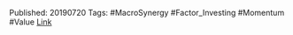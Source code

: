 
Published: 20190720
Tags: #MacroSynergy #Factor_Investing #Momentum #Value 
[Link](obsidian://open?vault=Akul's%20Notebook&file=Library%2Fjournals%2Cmagazines%2FMacroSynergy%2FThe%20relation%20between%20value%20and%20momentum%20strategies.pdf)